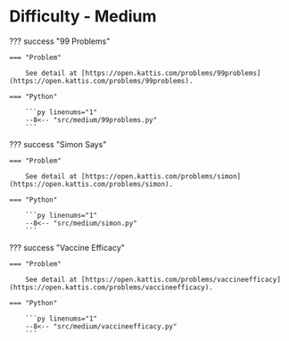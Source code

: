 # Difficulty - Medium

??? success "99 Problems"

    === "Problem"

        See detail at [https://open.kattis.com/problems/99problems](https://open.kattis.com/problems/99problems).

    === "Python"

        ```py linenums="1"
        --8<-- "src/medium/99problems.py"
        ```

??? success "Simon Says"

    === "Problem"

        See detail at [https://open.kattis.com/problems/simon](https://open.kattis.com/problems/simon).

    === "Python"

        ```py linenums="1"
        --8<-- "src/medium/simon.py"
        ```

??? success "Vaccine Efficacy"

    === "Problem"

        See detail at [https://open.kattis.com/problems/vaccineefficacy](https://open.kattis.com/problems/vaccineefficacy).

    === "Python"

        ```py linenums="1"
        --8<-- "src/medium/vaccineefficacy.py"
        ```
